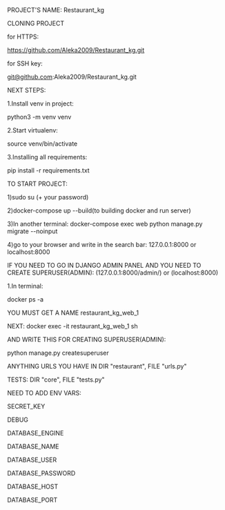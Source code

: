 PROJECT'S NAME: Restaurant_kg

CLONING PROJECT

for HTTPS:

https://github.com/Aleka2009/Restaurant_kg.git

for SSH key:

git@github.com:Aleka2009/Restaurant_kg.git

NEXT STEPS:

1.Install venv in project:

python3 -m venv venv 

2.Start virtualenv:

source venv/bin/activate

3.Installing all requirements:

pip install -r requirements.txt

TO START PROJECT:

1)sudo su (+ your password)

2)docker-compose up --build(to building docker and run server)

3)In another terminal:  docker-compose exec web python manage.py migrate --noinput

4)go to your browser and write in the search bar: 127.0.0.1:8000 or localhost:8000

IF YOU NEED TO GO IN DJANGO ADMIN PANEL AND YOU NEED TO CREATE SUPERUSER(ADMIN): 
(127.0.0.1:8000/admin/) or (localhost:8000)

1.In terminal:

docker ps -a

YOU MUST GET A NAME restaurant_kg_web_1

NEXT: docker exec -it restaurant_kg_web_1 sh

AND WRITE THIS FOR CREATING SUPERUSER(ADMIN):

python manage.py createsuperuser

ANYTHING URLS YOU HAVE IN DIR "restaurant", FILE "urls.py"

TESTS: DIR "core", FILE "tests.py"


NEED TO ADD ENV VARS:

SECRET_KEY

DEBUG

DATABASE_ENGINE

DATABASE_NAME

DATABASE_USER

DATABASE_PASSWORD

DATABASE_HOST

DATABASE_PORT